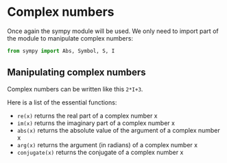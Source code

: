 <script type="text/x-mathjax-config">
  MathJax.Hub.Config({
    tex2jax: {
      inlineMath: [ ['$','$'], ["\\(","\\)"] ],
      processEscapes: true
    }
  });
</script>

<script type="text/javascript" async
  src="https://cdnjs.cloudflare.com/ajax/libs/mathjax/2.7.5/MathJax.js?config=TeX-MML-AM_CHTML">
</script>

# Complex numbers

Once again the sympy module will be used. We only need to import part of the module to manipulate complex numbers:

```python
from sympy import Abs, Symbol, S, I
```

## Manipulating complex numbers

Complex numbers can be written like this `2*I+3`.

Here is a list of the essential functions:

- `re(x)` returns the real part of a complex number x
- `im(x)` returns the imaginary part of a complex number x
- `abs(x)` returns the absolute value of the argument of a complex number x
- `arg(x)` returns the argument (in radians) of a complex number x
- `conjugate(x)` returns the conjugate of a complex number x